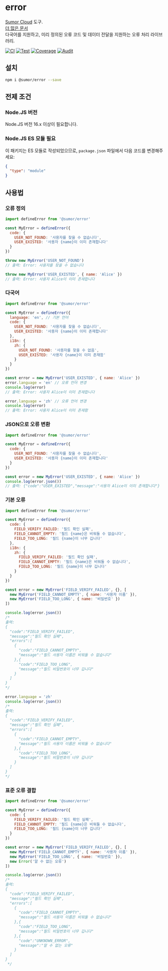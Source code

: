 # error

[Sumor Cloud](https://sumor.cloud) 도구.  
[더 많은 문서](https://sumor.cloud/error)  
다국어를 지원하고, 미리 정의된 오류 코드 및 데이터 전달을 지원하는 오류 처리 라이브러리.

[![CI](https://github.com/sumor-cloud/error/actions/workflows/ci.yml/badge.svg)](https://github.com/sumor-cloud/error/actions/workflows/ci.yml)
[![Test](https://github.com/sumor-cloud/error/actions/workflows/ut.yml/badge.svg)](https://github.com/sumor-cloud/error/actions/workflows/ut.yml)
[![Coverage](https://github.com/sumor-cloud/error/actions/workflows/coverage.yml/badge.svg)](https://github.com/sumor-cloud/error/actions/workflows/coverage.yml)
[![Audit](https://github.com/sumor-cloud/error/actions/workflows/audit.yml/badge.svg)](https://github.com/sumor-cloud/error/actions/workflows/audit.yml)

## 설치

```bash
npm i @sumor/error --save
```

## 전제 조건

### Node.JS 버전

Node.JS 버전 16.x 이상이 필요합니다.

### Node.JS ES 모듈 필요

이 패키지는 ES 모듈로 작성되었으므로, `package.json` 파일에서 다음 코드를 변경해주세요:

```json
{
  "type": "module"
}
```

## 사용법

### 오류 정의

```js
import defineError from '@sumor/error'

const MyError = defineError({
  code: {
    USER_NOT_FOUND: '사용자를 찾을 수 없습니다',
    USER_EXISTED: '사용자 {name}이 이미 존재합니다'
  }
})

throw new MyError('USER_NOT_FOUND')
// 출력: Error: 사용자를 찾을 수 없습니다

throw new MyError('USER_EXISTED', { name: 'Alice' })
// 출력: Error: 사용자 Alice이 이미 존재합니다
```

### 다국어

```js
import defineError from '@sumor/error'

const MyError = defineError({
  language: 'en', // 기본 언어
  code: {
    USER_NOT_FOUND: '사용자를 찾을 수 없습니다',
    USER_EXISTED: '사용자 {name}이 이미 존재합니다'
  },
  i18n: {
    zh: {
      USER_NOT_FOUND: '사용자를 찾을 수 없음',
      USER_EXISTED: '사용자 {name}이 이미 존재함'
    }
  }
})

const error = new MyError('USER_EXISTED', { name: 'Alice' })
error.language = 'en' // 오류 언어 변경
console.log(error)
// 출력: Error: 사용자 Alice이 이미 존재합니다

error.language = 'zh' // 오류 언어 변경
console.log(error)
// 출력: Error: 사용자 Alice이 이미 존재함
```

### JSON으로 오류 변환

```js
import defineError from '@sumor/error'

const MyError = defineError({
  code: {
    USER_NOT_FOUND: '사용자를 찾을 수 없습니다',
    USER_EXISTED: '사용자 {name}이 이미 존재합니다'
  }
})

const error = new MyError('USER_EXISTED', { name: 'Alice' })
console.log(error.json())
// 출력: {"code":"USER_EXISTED","message":"사용자 Alice이 이미 존재합니다"}
```

### 기본 오류

```js
import defineError from '@sumor/error'

const MyError = defineError({
  code: {
    FIELD_VERIFY_FAILED: '필드 확인 실패',
    FIELD_CANNOT_EMPTY: '필드 {name}은 비워둘 수 없습니다',
    FIELD_TOO_LONG: '필드 {name}이 너무 깁니다'
  },
  i18n: {
    zh: {
      FIELD_VERIFY_FAILED: '필드 확인 실패',
      FIELD_CANNOT_EMPTY: '필드 {name}은 비워둘 수 없습니다',
      FIELD_TOO_LONG: '필드 {name}이 너무 깁니다'
    }
  }
})

const error = new MyError('FIELD_VERIFY_FAILED', {}, [
  new MyError('FIELD_CANNOT_EMPTY', { name: '사용자 이름' }),
  new MyError('FIELD_TOO_LONG', { name: '비밀번호' })
])

console.log(error.json())
/* 
출력: 
{
  "code":"FIELD_VERIFY_FAILED",
  "message":"필드 확인 실패",
  "errors":[
    {
      "code":"FIELD_CANNOT_EMPTY",
      "message":"필드 사용자 이름은 비워둘 수 없습니다"
    },{
      "code":"FIELD_TOO_LONG",
      "message":"필드 비밀번호이 너무 깁니다"
    }
  ]
}
*/

error.language = 'zh'
console.log(error.json())
/*
출력:
{
  "code":"FIELD_VERIFY_FAILED",
  "message":"필드 확인 실패",
  "errors":[
    {
      "code":"FIELD_CANNOT_EMPTY",
      "message":"필드 사용자 이름은 비워둘 수 없습니다"
    },{
      "code":"FIELD_TOO_LONG",
      "message":"필드 비밀번호이 너무 깁니다"
    }
  ]
}
*/
```

### 표준 오류 결합

```js
import defineError from '@sumor/error'

const MyError = defineError({
  code: {
    FIELD_VERIFY_FAILED: '필드 확인 실패',
    FIELD_CANNOT_EMPTY: '필드 {name}은 비워둘 수 없습니다',
    FIELD_TOO_LONG: '필드 {name}이 너무 깁니다'
  }
})

const error = new MyError('FIELD_VERIFY_FAILED', {}, [
  new MyError('FIELD_CANNOT_EMPTY', { name: '사용자 이름' }),
  new MyError('FIELD_TOO_LONG', { name: '비밀번호' }),
  new Error('알 수 없는 오류')
])

console.log(error.json())
/*
출력:
{
  "code":"FIELD_VERIFY_FAILED",
  "message":"필드 확인 실패",
  "errors":[
    {
      "code":"FIELD_CANNOT_EMPTY",
      "message":"필드 사용자 이름은 비워둘 수 없습니다"
    },{
      "code":"FIELD_TOO_LONG",
      "message":"필드 비밀번호이 너무 깁니다"
    },{
      "code":"UNKNOWN_ERROR",
      "message":"알 수 없는 오류"
    }
  ]
}
 */
```

